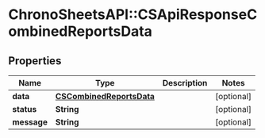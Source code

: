 # ChronoSheetsAPI::CSApiResponseCombinedReportsData

## Properties
Name | Type | Description | Notes
------------ | ------------- | ------------- | -------------
**data** | [**CSCombinedReportsData**](CSCombinedReportsData.md) |  | [optional] 
**status** | **String** |  | [optional] 
**message** | **String** |  | [optional] 


